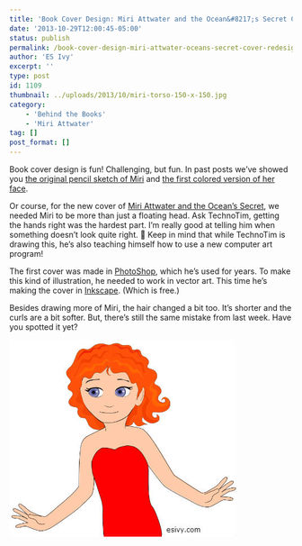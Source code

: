 ```yaml
---
title: 'Book Cover Design: Miri Attwater and the Ocean&#8217;s Secret Cover Redesign, part 3'
date: '2013-10-29T12:00:45-05:00'
status: publish
permalink: /book-cover-design-miri-attwater-oceans-secret-cover-redesign-part-3
author: 'ES Ivy'
excerpt: ''
type: post
id: 1109
thumbnail: ../uploads/2013/10/miri-torso-150-x-150.jpg
category:
    - 'Behind the Books'
    - 'Miri Attwater'
tag: []
post_format: []
---
```

Book cover design is fun! Challenging, but fun. In past posts we’ve showed you [the original pencil sketch of Miri](http://192.168.1.34:4945/behind-the-books/new-website-new-cover-miri-attwater-oceans-secret/ "New Cover for Miri Attwater and the Ocean’s Secret Coming Soon") and [the first colored version of her face](http://192.168.1.34:4945/?p=1065).

Or course, for the new cover of [Miri Attwater and the Ocean’s Secret](http://www.amazon.com/Attwater-Oceans-Mermaid-Princess-Adventures-ebook/dp/B0087451I2), we needed Miri to be more than just a floating head. Ask TechnoTim, getting the hands right was the hardest part. I’m really good at telling him when something doesn’t look quite right. 🙂 Keep in mind that while TechnoTim is drawing this, he’s also teaching himself how to use a new computer art program!

The first cover was made in [PhotoShop](http://www.adobe.com/products/photoshopfamily.html), which he’s used for years. To make this kind of illustration, he needed to work in vector art. This time he’s making the cover in [Inkscape](http://inkscape.org/). (Which is free.)

Besides drawing more of Miri, the hair changed a bit too. It’s shorter and the curls are a bit softer. But, there’s still the same mistake from last week. Have you spotted it yet?

![Miri Attwater](../uploads/2013/10/miri-torso-406-x-350.jpg)